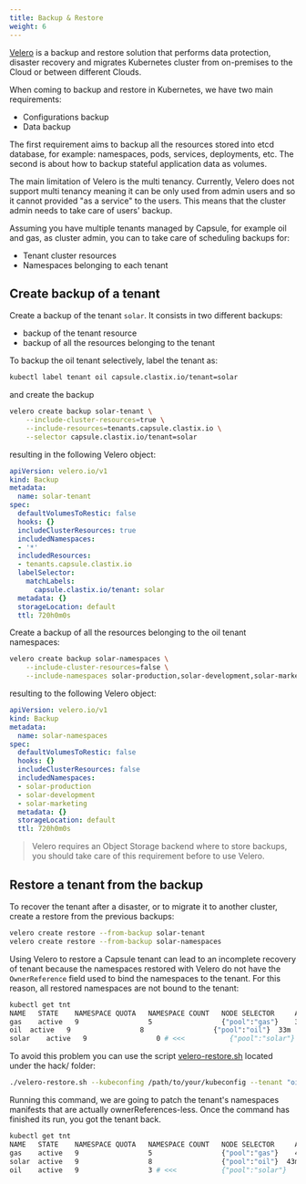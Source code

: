 ```yaml
---
title: Backup & Restore
weight: 6
---
```


[Velero](https://velero.io/) is a backup and restore solution that performs data protection, disaster recovery and migrates Kubernetes cluster from on-premises to the Cloud or between different Clouds.

When coming to backup and restore in Kubernetes, we have two main requirements:

* Configurations backup
* Data backup
  
The first requirement aims to backup all the resources stored into etcd database, for example: namespaces, pods, services, deployments, etc. The second is about how to backup stateful application data as volumes.

The main limitation of Velero is the multi tenancy. Currently, Velero does not support multi tenancy meaning it can be only used from admin users and so it cannot provided "as a service" to the users. This means that the cluster admin needs to take care of users' backup.

Assuming you have multiple tenants managed by Capsule, for example oil and gas, as cluster admin, you can to take care of scheduling backups for:

* Tenant cluster resources
* Namespaces belonging to each tenant

## Create backup of a tenant

Create a backup of the tenant `solar`. It consists in two different backups:

* backup of the tenant resource
* backup of all the resources belonging to the tenant

To backup the oil tenant selectively, label the tenant as:

```bash
kubectl label tenant oil capsule.clastix.io/tenant=solar
```

and create the backup

```bash
velero create backup solar-tenant \
    --include-cluster-resources=true \
    --include-resources=tenants.capsule.clastix.io \
    --selector capsule.clastix.io/tenant=solar
```

resulting in the following Velero object:

```yaml
apiVersion: velero.io/v1
kind: Backup
metadata:
  name: solar-tenant
spec:
  defaultVolumesToRestic: false
  hooks: {}
  includeClusterResources: true
  includedNamespaces:
  - '*'
  includedResources:
  - tenants.capsule.clastix.io
  labelSelector:
    matchLabels:
      capsule.clastix.io/tenant: solar
  metadata: {}
  storageLocation: default
  ttl: 720h0m0s
```

Create a backup of all the resources belonging to the oil tenant namespaces:

```bash
velero create backup solar-namespaces \
    --include-cluster-resources=false \
    --include-namespaces solar-production,solar-development,solar-marketing
```

resulting to the following Velero object:

```yaml
apiVersion: velero.io/v1
kind: Backup
metadata:
  name: solar-namespaces
spec:
  defaultVolumesToRestic: false
  hooks: {}
  includeClusterResources: false
  includedNamespaces:
  - solar-production
  - solar-development
  - solar-marketing
  metadata: {}
  storageLocation: default
  ttl: 720h0m0s
```

> Velero requires an Object Storage backend where to store backups, you should take care of this requirement before to use Velero.

## Restore a tenant from the backup

To recover the tenant after a disaster, or to migrate it to another cluster, create a restore from the previous backups:

```bash
velero create restore --from-backup solar-tenant
velero create restore --from-backup solar-namespaces
```

Using Velero to restore a Capsule tenant can lead to an incomplete recovery of tenant because the namespaces restored with Velero do not have the `OwnerReference` field used to bind the namespaces to the tenant. For this reason, all restored namespaces are not bound to the tenant:

```bash
kubectl get tnt
NAME   STATE    NAMESPACE QUOTA   NAMESPACE COUNT   NODE SELECTOR     AGE
gas    active   9                 5                 {"pool":"gas"}    34m
oil  active   9                 8                 {"pool":"oil"}  33m
solar    active   9                 0 # <<<           {"pool":"solar"}    54m
```

To avoid this problem you can use the script [velero-restore.sh](https://github.com/projectcapsule/capsule/blob/main/hack/velero-restore.sh) located under the hack/ folder:

```bash
./velero-restore.sh --kubeconfing /path/to/your/kubeconfig --tenant "oil" restore
```

Running this command, we are going to patch the tenant's namespaces manifests that are actually ownerReferences-less. Once the command has finished its run, you got the tenant back.

```bash
kubectl get tnt
NAME   STATE    NAMESPACE QUOTA   NAMESPACE COUNT   NODE SELECTOR     AGE
gas    active   9                 5                 {"pool":"gas"}    44m
solar  active   9                 8                 {"pool":"oil"}  43m
oil    active   9                 3 # <<<           {"pool":"solar"}    12s
```